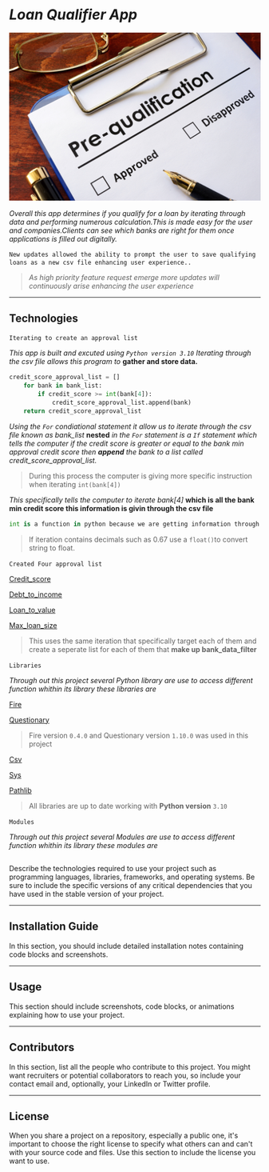 # *Loan Qualifier App*
![](R.jpg)

*Overall this app determines if you qualify for a loan by iterating through data and performing numerous calculation.This is made easy for the user and companies.Clients can see which banks are right for them once applications is filled out digitally.*
```
New updates allowed the ability to prompt the user to save qualifying loans as a new csv file enhancing user experience..
```
>*As high priority feature request
emerge more updates will continuously arise enhancing the user experience*
---


## Technologies
  `Iterating to create an approval list`
 
 *This app is built and excuted using `Python version 3.10`*
*Iterating through the csv file allows this program to*
**gather and store data.**

```Python
credit_score_approval_list = []
    for bank in bank_list:
        if credit_score >= int(bank[4]):
            credit_score_approval_list.append(bank)
    return credit_score_approval_list 
 ```
 *Using the `For` condiational statement it allow us to iterate through the csv file known as bank_list* **nested** *in the `For` statement is a `If` statement which tells the computer if the credit score is greater or equal to the bank min approval credit score* *then **append** the bank to a list called credit_score_approval_list.*
 
 >During this process the computer is giving more specific instruction when iterating `int(bank[4])`
 
  
  *This specifically tells the computer to iterate bank[4]* **which is all the bank min credit score this information is givin through the csv file**
 
  ```Python
  int is a function in python because we are getting information through a csv file the number is technically a `string` using int() we coverted it to a integer 
  ```
  >If iteration contains decimals such as 0.67 use a `float()`to convert string to float.
  
  `Created Four approval list`

[Credit_score]()

[Debt_to_income]()

[Loan_to_value]()

[Max_loan_size]()

>This uses the same iteration that specifically target each of them and create a seperate list for each of them that **make up bank_data_filter**

`Libraries`

*Through out this project several Python library are use to access different function whithin its library these libraries are*

[Fire](https://google.github.io/python-fire/guide/)

[Questionary](https://libraries.io/pypi/questionary)

> Fire version `0.4.0` and Questionary version `1.10.0` was used in this project


[Csv](https://docs.python.org/3/library/csv.html)

[Sys](https://www.geeksforgeeks.org/python-sys-module/)

[Pathlib](https://www.geeksforgeeks.org/pathlib-module-in-python/#:~:text=Pathlib%20module%20in%20Python%20provides%20various%20classes%20representing,paths%20provides%20computational%20as%20well%20as%20I%2FO%20operations.)

> All libraries are up to date working with **Python version** `3.10`

`Modules`

*Through out this project several Modules are use to access different function whithin its library these modules are*



##
Describe the technologies required to use your project such as programming languages, libraries, frameworks, and operating systems. Be sure to include the specific versions of any critical dependencies that you have used in the stable version of your project.

---

## Installation Guide

In this section, you should include detailed installation notes containing code blocks and screenshots.

---

## Usage

This section should include screenshots, code blocks, or animations explaining how to use your project.

---

## Contributors

In this section, list all the people who contribute to this project. You might want recruiters or potential collaborators to reach you, so include your contact email and, optionally, your LinkedIn or Twitter profile.

---

## License

When you share a project on a repository, especially a public one, it's important to choose the right license to specify what others can and can't with your source code and files. Use this section to include the license you want to use.
